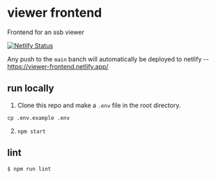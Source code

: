 # viewer frontend

Frontend for an ssb viewer

[![Netlify Status](https://api.netlify.com/api/v1/badges/d6c1cb57-9f8b-4a3c-b92b-6a60a7fac7bc/deploy-status)](https://app.netlify.com/sites/viewer-frontend/deploys)

Any push to the `main` banch will automatically be deployed to netlify -- https://viewer-frontend.netlify.app/

## run locally
1. Clone this repo and make a `.env` file in the root directory.
```
cp .env.example .env
```
2. `npm start`

## lint

```
$ npm run lint
```
